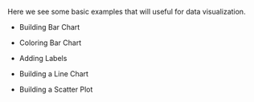 Here we see some basic examples that will useful for data visualization.

  - Building Bar Chart
  
  - Coloring Bar Chart
  
  - Adding Labels
  
  - Building a Line Chart
  
  - Building a Scatter Plot
  
